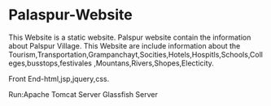 # Palaspur-Website
This Website is a static website.
Palspur website contain the information about Palspur Village. 
This Website are include information about the    Tourism,Transportation,Grampanchayt,Socities,Hotels,Hospitls,Schools,Colleges,busstops,festivales ,Mountans,Rivers,Shopes,Electicity.

Front End-html,jsp,jquery,css.

Run:Apache Tomcat Server
    Glassfish Server
    






